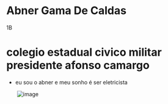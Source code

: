 # Abner Gama De Caldas
1B

# colegio estadual civico militar presidente afonso camargo
* eu sou o abner e meu sonho é ser eletricista
  
  ![]() ![image](https://github.com/abner7777777/repositorio1/assets/147402347/d2071cf1-5e12-4a85-b4df-af4b27af2f5d)
